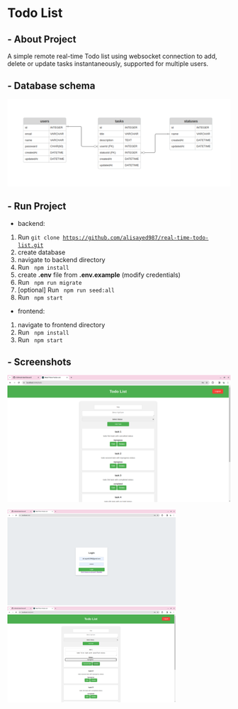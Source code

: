 # Todo List
## - About Project
 A simple remote real-time Todo list using websocket connection to add, delete or update tasks instantaneously, supported for multiple users.
## - Database schema
![DB Schema](./images/database.png "Database schema")

## - Run Project
- backend:
1) Run <code>git clone https://github.com/alisayed987/real-time-todo-list.git </code>
2) create database
3) navigate to backend directory
4) Run <code> npm install </code>
5) create **.env** file from **.env.example** (modify credentials)
6) Run <code> npm run migrate </code>
7) [optional] Run  <code> npm run seed:all </code>
8) Run <code> npm start </code>

- frontend:
1) navigate to frontend directory 
2) Run <code> npm install </code> 
3) Run <code> npm start </code>
   
## - Screenshots
![Todo List](./images/todo.png "Todo List")

<img src="/images/login.png" width="380">
<img src="/images/todo-edit.png" width="380">
